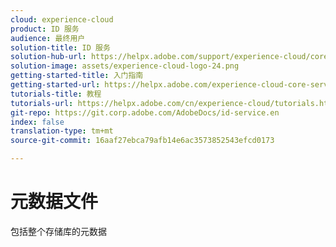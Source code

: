 ```yaml
---
cloud: experience-cloud
product: ID 服务
audience: 最终用户
solution-title: ID 服务
solution-hub-url: https://helpx.adobe.com/support/experience-cloud/core-services.html
solution-image: assets/experience-cloud-logo-24.png
getting-started-title: 入门指南
getting-started-url: https://helpx.adobe.com/experience-cloud-core-services/get-started.html
tutorials-title: 教程
tutorials-url: https://helpx.adobe.com/cn/experience-cloud/tutorials.html
git-repo: https://git.corp.adobe.com/AdobeDocs/id-service.en
index: false
translation-type: tm+mt
source-git-commit: 16aaf27ebca79afb14e6ac3573852543efcd0173

---
```



# 元数据文件

包括整个存储库的元数据